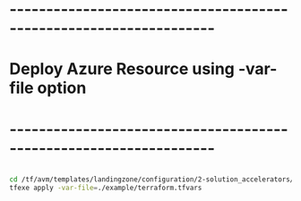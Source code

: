 # ------------------------------------------------------------------
# Deploy Azure Resource using -var-file option
# ------------------------------------------------------------------

```bash

cd /tf/avm/templates/landingzone/configuration/2-solution_accelerators/project/aks_avm_ptn
tfexe apply -var-file=./example/terraform.tfvars

```